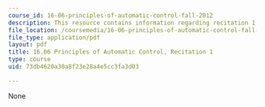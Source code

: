 ```yaml
---
course_id: 16-06-principles-of-automatic-control-fall-2012
description: This resource contains information regarding recitation 1.
file_location: /coursemedia/16-06-principles-of-automatic-control-fall-2012/73db4620a30a8f23e28a4e5cc3fa3d03_MIT16_06F12_Recitation_1.pdf
file_type: application/pdf
layout: pdf
title: 16.06 Principles of Automatic Control, Recitation 1
type: course
uid: 73db4620a30a8f23e28a4e5cc3fa3d03

---
```

None